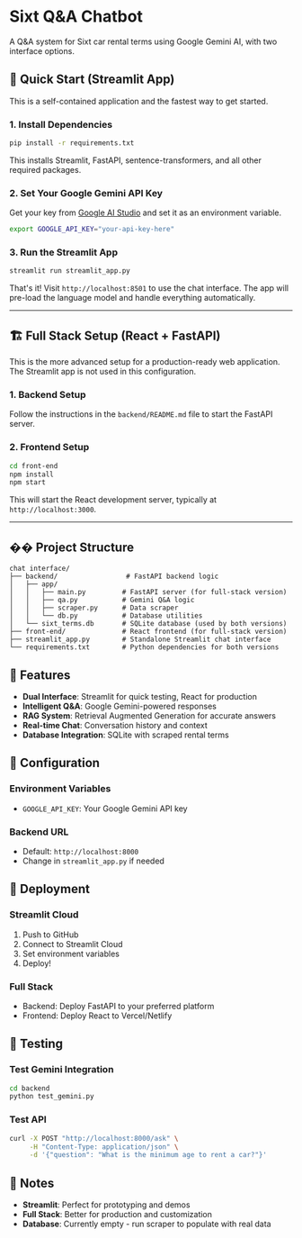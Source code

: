 # Sixt Q&A Chatbot

A Q&A system for Sixt car rental terms using Google Gemini AI, with two interface options.

## 🚀 Quick Start (Streamlit App)

This is a self-contained application and the fastest way to get started.

### 1. Install Dependencies
```bash
pip install -r requirements.txt
```
This installs Streamlit, FastAPI, sentence-transformers, and all other required packages.

### 2. Set Your Google Gemini API Key
Get your key from [Google AI Studio](https://makersuite.google.com/app/apikey) and set it as an environment variable.

```bash
export GOOGLE_API_KEY="your-api-key-here"
```

### 3. Run the Streamlit App
```bash
streamlit run streamlit_app.py
```

That's it! Visit `http://localhost:8501` to use the chat interface. The app will pre-load the language model and handle everything automatically.

---

## 🏗️ Full Stack Setup (React + FastAPI)

This is the more advanced setup for a production-ready web application. The Streamlit app is not used in this configuration.

### 1. Backend Setup
Follow the instructions in the `backend/README.md` file to start the FastAPI server.

### 2. Frontend Setup
```bash
cd front-end
npm install
npm start
```
This will start the React development server, typically at `http://localhost:3000`.

---

## �� Project Structure

```
chat interface/
├── backend/                 # FastAPI backend logic
│   ├── app/
│   │   ├── main.py         # FastAPI server (for full-stack version)
│   │   ├── qa.py           # Gemini Q&A logic
│   │   ├── scraper.py      # Data scraper
│   │   └── db.py           # Database utilities
│   └── sixt_terms.db       # SQLite database (used by both versions)
├── front-end/              # React frontend (for full-stack version)
├── streamlit_app.py        # Standalone Streamlit chat interface
└── requirements.txt        # Python dependencies for both versions
```

## 🎯 Features

- **Dual Interface**: Streamlit for quick testing, React for production
- **Intelligent Q&A**: Google Gemini-powered responses
- **RAG System**: Retrieval Augmented Generation for accurate answers
- **Real-time Chat**: Conversation history and context
- **Database Integration**: SQLite with scraped rental terms

## 🔧 Configuration

### Environment Variables
- `GOOGLE_API_KEY`: Your Google Gemini API key

### Backend URL
- Default: `http://localhost:8000`
- Change in `streamlit_app.py` if needed

## 🚀 Deployment

### Streamlit Cloud
1. Push to GitHub
2. Connect to Streamlit Cloud
3. Set environment variables
4. Deploy!

### Full Stack
- Backend: Deploy FastAPI to your preferred platform
- Frontend: Deploy React to Vercel/Netlify

## 🧪 Testing

### Test Gemini Integration
```bash
cd backend
python test_gemini.py
```

### Test API
```bash
curl -X POST "http://localhost:8000/ask" \
     -H "Content-Type: application/json" \
     -d '{"question": "What is the minimum age to rent a car?"}'
```

## 📝 Notes

- **Streamlit**: Perfect for prototyping and demos
- **Full Stack**: Better for production and customization
- **Database**: Currently empty - run scraper to populate with real data 